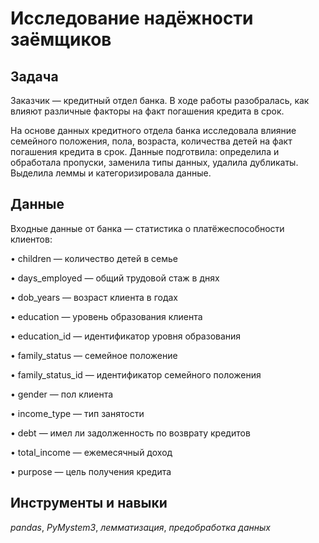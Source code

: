 
# Исследование надёжности заёмщиков

## Задача

Заказчик — кредитный отдел банка. В ходе работы разобралась, как влияют различные факторы на факт погашения кредита в срок. 

На основе данных кредитного отдела банка исследовала влияние семейного положения, пола, возраста, количества детей на факт погашения кредита в срок. Данные подготвила: определила и обработала пропуски, заменила типы данных, удалила дубликаты. Выделила леммы и категоризировала данные.

## Данные

Входные данные от банка — статистика о платёжеспособности клиентов:

•	children — количество детей в семье

•	days_employed — общий трудовой стаж в днях

•	dob_years — возраст клиента в годах

•	education — уровень образования клиента

•	education_id — идентификатор уровня образования

•	family_status — семейное положение

•	family_status_id — идентификатор семейного положения

•	gender — пол клиента

•	income_type — тип занятости

•	debt — имел ли задолженность по возврату кредитов

•	total_income — ежемесячный доход
    
•	purpose — цель получения кредита


## Инструменты и навыки 
*pandas*, *PyMystem3*, *лемматизация*, *предобработка данных* 
